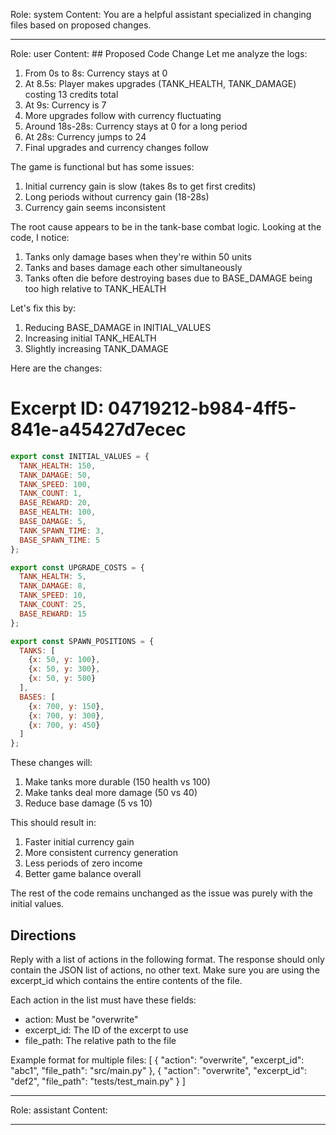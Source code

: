 Role: system
Content: You are a helpful assistant specialized in changing files based on proposed changes.
__________________
Role: user
Content: ## Proposed Code Change
Let me analyze the logs:

1. From 0s to 8s: Currency stays at 0
2. At 8.5s: Player makes upgrades (TANK_HEALTH, TANK_DAMAGE) costing 13 credits total
3. At 9s: Currency is 7
4. More upgrades follow with currency fluctuating
5. Around 18s-28s: Currency stays at 0 for a long period
6. At 28s: Currency jumps to 24
7. Final upgrades and currency changes follow

The game is functional but has some issues:

1. Initial currency gain is slow (takes 8s to get first credits)
2. Long periods without currency gain (18-28s)
3. Currency gain seems inconsistent

The root cause appears to be in the tank-base combat logic. Looking at the code, I notice:

1. Tanks only damage bases when they're within 50 units
2. Tanks and bases damage each other simultaneously
3. Tanks often die before destroying bases due to BASE_DAMAGE being too high relative to TANK_HEALTH

Let's fix this by:
1. Reducing BASE_DAMAGE in INITIAL_VALUES
2. Increasing initial TANK_HEALTH
3. Slightly increasing TANK_DAMAGE

Here are the changes:

# Excerpt ID: 04719212-b984-4ff5-841e-a45427d7ecec
```js src/game/gameData.js
export const INITIAL_VALUES = {
  TANK_HEALTH: 150,
  TANK_DAMAGE: 50,
  TANK_SPEED: 100,
  TANK_COUNT: 1,
  BASE_REWARD: 20,
  BASE_HEALTH: 100,
  BASE_DAMAGE: 5,
  TANK_SPAWN_TIME: 3,
  BASE_SPAWN_TIME: 5
};

export const UPGRADE_COSTS = {
  TANK_HEALTH: 5,
  TANK_DAMAGE: 8,
  TANK_SPEED: 10,
  TANK_COUNT: 25,
  BASE_REWARD: 15
};

export const SPAWN_POSITIONS = {
  TANKS: [
    {x: 50, y: 100},
    {x: 50, y: 300},
    {x: 50, y: 500}
  ],
  BASES: [
    {x: 700, y: 150},
    {x: 700, y: 300},
    {x: 700, y: 450}
  ]
};
```

These changes will:
1. Make tanks more durable (150 health vs 100)
2. Make tanks deal more damage (50 vs 40)
3. Reduce base damage (5 vs 10)

This should result in:
1. Faster initial currency gain
2. More consistent currency generation
3. Less periods of zero income
4. Better game balance overall

The rest of the code remains unchanged as the issue was purely with the initial values.

## Directions
Reply with a list of actions in the following format. The response should only contain the JSON list of actions, no other text.
Make sure you are using the excerpt_id which contains the entire contents of the file.

Each action in the list must have these fields:
- action: Must be "overwrite"
- excerpt_id: The ID of the excerpt to use
- file_path: The relative path to the file

Example format for multiple files:
[
    {
        "action": "overwrite",
        "excerpt_id": "abc1",
        "file_path": "src/main.py"
    },
    {
        "action": "overwrite",
        "excerpt_id": "def2",
        "file_path": "tests/test_main.py"
    }
]
__________________
Role: assistant
Content: 
__________________
